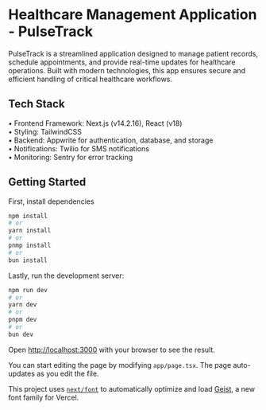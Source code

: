 # Healthcare Management Application - PulseTrack
PulseTrack is a streamlined application designed to manage patient records, schedule appointments, and provide real-time updates for healthcare operations. Built with modern technologies, this app ensures secure and efficient handling of critical healthcare workflows.

## Tech Stack
• Frontend Framework: Next.js (v14.2.16), React (v18)  
• Styling: TailwindCSS  
• Backend: Appwrite for authentication, database, and storage  
• Notifications: Twilio for SMS notifications  
• Monitoring: Sentry for error tracking

## Getting Started
First, install dependencies
```bash
npm install
# or
yarn install
# or
pnmp install
# or
bun install
```
Lastly, run the development server:

```bash
npm run dev
# or
yarn dev
# or
pnpm dev
# or
bun dev
```

Open [http://localhost:3000](http://localhost:3000) with your browser to see the result.

You can start editing the page by modifying `app/page.tsx`. The page auto-updates as you edit the file.

This project uses [`next/font`](https://nextjs.org/docs/app/building-your-application/optimizing/fonts) to automatically optimize and load [Geist](https://vercel.com/font), a new font family for Vercel.
